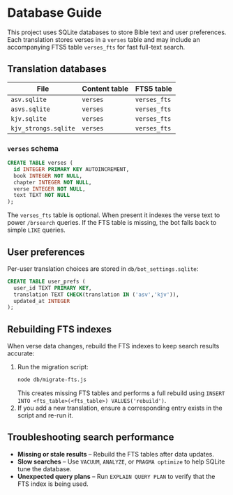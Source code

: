 # Database Guide

This project uses SQLite databases to store Bible text and user preferences. Each translation stores verses in a `verses` table and may include an accompanying FTS5 table `verses_fts` for fast full-text search.

## Translation databases

| File | Content table | FTS5 table |
| --- | --- | --- |
| `asv.sqlite`         | `verses` | `verses_fts` |
| `asvs.sqlite`        | `verses` | `verses_fts` |
| `kjv.sqlite`         | `verses` | `verses_fts` |
| `kjv_strongs.sqlite` | `verses` | `verses_fts` |

### `verses` schema

```sql
CREATE TABLE verses (
  id INTEGER PRIMARY KEY AUTOINCREMENT,
  book INTEGER NOT NULL,
  chapter INTEGER NOT NULL,
  verse INTEGER NOT NULL,
  text TEXT NOT NULL
);
```

The `verses_fts` table is optional. When present it indexes the verse text to power `/brsearch` queries. If the FTS table is missing, the bot falls back to simple `LIKE` queries.

## User preferences

Per-user translation choices are stored in `db/bot_settings.sqlite`:

```sql
CREATE TABLE user_prefs (
  user_id TEXT PRIMARY KEY,
  translation TEXT CHECK(translation IN ('asv','kjv')),
  updated_at INTEGER
);
```

## Rebuilding FTS indexes

When verse data changes, rebuild the FTS indexes to keep search results accurate:

1. Run the migration script:
   ```bash
   node db/migrate-fts.js
   ```
   This creates missing FTS tables and performs a full rebuild using `INSERT INTO <fts_table>(<fts_table>) VALUES('rebuild')`.
2. If you add a new translation, ensure a corresponding entry exists in the script and re-run it.

## Troubleshooting search performance
- **Missing or stale results** – Rebuild the FTS tables after data updates.
- **Slow searches** – Use `VACUUM`, `ANALYZE`, or `PRAGMA optimize` to help SQLite tune the database.
- **Unexpected query plans** – Run `EXPLAIN QUERY PLAN` to verify that the FTS index is being used.
